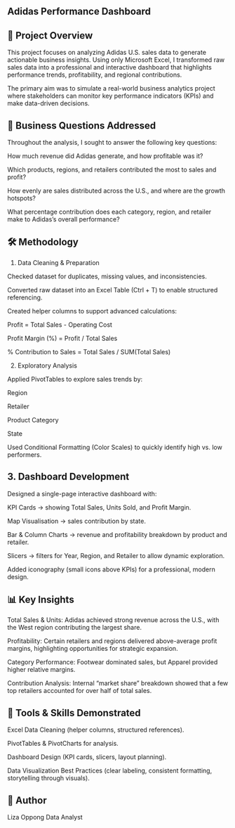 ## Adidas Performance Dashboard
## 📌 Project Overview

This project focuses on analyzing Adidas U.S. sales data to generate actionable business insights. Using only Microsoft Excel, I transformed raw sales data into a professional and interactive dashboard that highlights performance trends, profitability, and regional contributions.

The primary aim was to simulate a real-world business analytics project where stakeholders can monitor key performance indicators (KPIs) and make data-driven decisions.

## 🎯 Business Questions Addressed

Throughout the analysis, I sought to answer the following key questions:

How much revenue did Adidas generate, and how profitable was it?

Which products, regions, and retailers contributed the most to sales and profit?

How evenly are sales distributed across the U.S., and where are the growth hotspots?

What percentage contribution does each category, region, and retailer make to Adidas’s overall performance?

## 🛠 Methodology
1. Data Cleaning & Preparation

Checked dataset for duplicates, missing values, and inconsistencies.

Converted raw dataset into an Excel Table (Ctrl + T) to enable structured referencing.

Created helper columns to support advanced calculations:

Profit = Total Sales - Operating Cost

Profit Margin (%) = Profit / Total Sales

% Contribution to Sales = Total Sales / SUM(Total Sales)

2. Exploratory Analysis

Applied PivotTables to explore sales trends by:

Region

Retailer

Product Category

State

Used Conditional Formatting (Color Scales) to quickly identify high vs. low performers.

## 3. Dashboard Development

Designed a single-page interactive dashboard with:

KPI Cards → showing Total Sales, Units Sold, and Profit Margin.

Map Visualisation → sales contribution by state.

Bar & Column Charts → revenue and profitability breakdown by product and retailer.

Slicers → filters for Year, Region, and Retailer to allow dynamic exploration.

Added iconography (small icons above KPIs) for a professional, modern design.

## 📊 Key Insights

Total Sales & Units: Adidas achieved strong revenue across the U.S., with the West region contributing the largest share.

Profitability: Certain retailers and regions delivered above-average profit margins, highlighting opportunities for strategic expansion.

Category Performance: Footwear dominated sales, but Apparel provided higher relative margins.

Contribution Analysis: Internal “market share” breakdown showed that a few top retailers accounted for over half of total sales.

## 🚀 Tools & Skills Demonstrated

Excel Data Cleaning (helper columns, structured references).

PivotTables & PivotCharts for analysis.

Dashboard Design (KPI cards, slicers, layout planning).

Data Visualization Best Practices (clear labeling, consistent formatting, storytelling through visuals).

## 👤 Author

Liza Oppong
Data Analyst 

